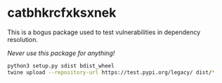 catbhkrcfxksxnek
================
This is a bogus package used to test vulnerabilities in dependency resolution.

_Never use this package for anything!_


```bash
python3 setup.py sdist bdist_wheel
twine upload --repository-url https://test.pypi.org/legacy/ dist/*
```